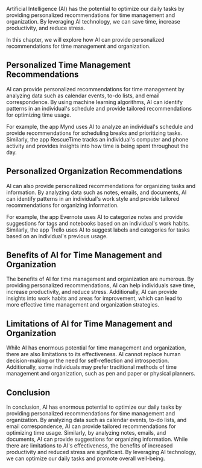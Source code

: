 
Artificial Intelligence (AI) has the potential to optimize our daily tasks by providing personalized recommendations for time management and organization. By leveraging AI technology, we can save time, increase productivity, and reduce stress.

In this chapter, we will explore how AI can provide personalized recommendations for time management and organization.

Personalized Time Management Recommendations
--------------------------------------------

AI can provide personalized recommendations for time management by analyzing data such as calendar events, to-do lists, and email correspondence. By using machine learning algorithms, AI can identify patterns in an individual's schedule and provide tailored recommendations for optimizing time usage.

For example, the app Mynd uses AI to analyze an individual's schedule and provide recommendations for scheduling breaks and prioritizing tasks. Similarly, the app RescueTime tracks an individual's computer and phone activity and provides insights into how time is being spent throughout the day.

Personalized Organization Recommendations
-----------------------------------------

AI can also provide personalized recommendations for organizing tasks and information. By analyzing data such as notes, emails, and documents, AI can identify patterns in an individual's work style and provide tailored recommendations for organizing information.

For example, the app Evernote uses AI to categorize notes and provide suggestions for tags and notebooks based on an individual's work habits. Similarly, the app Trello uses AI to suggest labels and categories for tasks based on an individual's previous usage.

Benefits of AI for Time Management and Organization
---------------------------------------------------

The benefits of AI for time management and organization are numerous. By providing personalized recommendations, AI can help individuals save time, increase productivity, and reduce stress. Additionally, AI can provide insights into work habits and areas for improvement, which can lead to more effective time management and organization strategies.

Limitations of AI for Time Management and Organization
------------------------------------------------------

While AI has enormous potential for time management and organization, there are also limitations to its effectiveness. AI cannot replace human decision-making or the need for self-reflection and introspection. Additionally, some individuals may prefer traditional methods of time management and organization, such as pen and paper or physical planners.

Conclusion
----------

In conclusion, AI has enormous potential to optimize our daily tasks by providing personalized recommendations for time management and organization. By analyzing data such as calendar events, to-do lists, and email correspondence, AI can provide tailored recommendations for optimizing time usage. Similarly, by analyzing notes, emails, and documents, AI can provide suggestions for organizing information. While there are limitations to AI's effectiveness, the benefits of increased productivity and reduced stress are significant. By leveraging AI technology, we can optimize our daily tasks and promote overall well-being.
